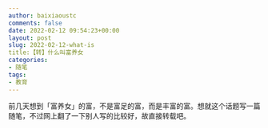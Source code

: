 ```yaml
---
author: baixiaoustc
comments: false
date: 2022-02-12 09:54:23+00:00
layout: post
slug: 2022-02-12-what-is
title:【转】什么叫富养女
categories:
- 随笔
tags:
- 教育
---
```



前几天想到「富养女」的富，不是富足的富，而是丰富的富。想就这个话题写一篇随笔，不过网上翻了一下别人写的比较好，故直接转载吧。